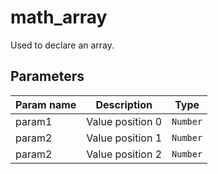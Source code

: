 math_array
===========

Used to declare an array.

Parameters
----------

| Param name | Description | Type     |
 ------------|-------------|----------
| param1     | Value position 0 | `Number` |
| param2     | Value position 1 | `Number` |
| param2     | Value position 2 | `Number` |